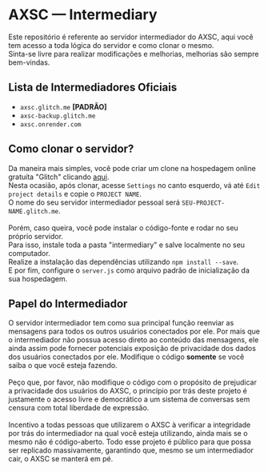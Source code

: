 # AXSC — Intermediary
Este repositório é referente ao servidor intermediador do AXSC, aqui você tem acesso a toda lógica do servidor e como clonar o mesmo.<br>
Sinta-se livre para realizar modificações e melhorias, melhorias são sempre bem-vindas.

## Lista de Intermediadores Oficiais
- ``axsc.glitch.me`` **[PADRÃO]**
- ``axsc-backup.glitch.me``
- ``axsc.onrender.com``

## Como clonar o servidor?
Da maneira mais simples, você pode criar um clone na hospedagem online gratuíta "Glitch" clicando [aqui](https://glitch.com/edit/#!/remix/axsc).<br>
Nesta ocasião, após clonar, acesse ``Settings`` no canto esquerdo, vá até ``Edit project details`` e copie o ``PROJECT NAME``.<br>
O nome do seu servidor intermediador pessoal será ``SEU-PROJECT-NAME.glitch.me``.
<br><br>
Porém, caso queira, você pode instalar o código-fonte e rodar no seu próprio servidor.<br>
Para isso, instale toda a pasta "intermediary" e salve localmente no seu computador.<br>
Realize a instalação das dependências utilizando ``npm install --save``.<br>
E por fim, configure o ``server.js`` como arquivo padrão de inicialização da sua hospedagem.

## Papel do Intermediador
O servidor intermediador tem como sua principal função reenviar as mensagens para todos os outros usuários conectados por ele. Por mais que o intermediador não possua acesso direto ao conteúdo das mensagens, ele ainda assim pode fornecer potenciais exposição de privacidade dos dados dos usuários conectados por ele. Modifique o código **somente** se você saiba o que você esteja fazendo.
<br><br>
Peço que, por favor, não modifique o código com o propósito de prejudicar a privacidade dos usuários do AXSC, o princípio por trás deste projeto é justamente o acesso livre e democrático a um sistema de conversas sem censura com total liberdade de expressão.
<br><br>
Incentivo a todas pessoas que utilizarem o AXSC à verificar a integridade por trás do intermediador na qual você esteja utilizando, ainda mais se o mesmo não é código-aberto.
Todo esse projeto é público para que possa ser replicado massivamente, garantindo que, mesmo se um intermediador cair, o AXSC se manterá em pé.
